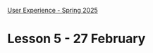 [User Experience - Spring 2025](https://github.com/arturomorarioja-kea/WD_UX_F25/blob/main/README.md)

# Lesson 5 - 27 February

[## First Mandatory Assignment solutions]: #
[- Restaurant(https://github.com/arturomorarioja/kea_css_restaurant_solution)]: #
[- Music CDs(https://github.com/arturomorarioja/kea_js_music_cds_solution)]: #

[--> Food Repo. Make the about page a dialog. Responsiveness. clamp()]: #
[--> Show code samples Append strategies 1 & 2, Document fragment, Basic fetch]: #
[--> Show code samples CSS3 Background(https://codepen.io/arturomorarioja/pen/xxQqRgY), CSS3 Responsive Font and Image(https://codepen.io/arturomorarioja/pen/MWzpJjG)]: #

[## In-class exercise]: #
[Colours]: #

[## Class takeaways]: #

[### JavaScript]: #
[Check out:]: #
[- The slide deck **Introduction to JavaScript**, with especial attention to ES modules]: #
[- Code samples:]: #
[-->  - Append strategies(https://github.com/arturomorarioja/js_append_strategies)]: #
[-->  - Append strategies 2(https://github.com/arturomorarioja/js_append_strategies_v2)]: #
[-->  - Document fragment(https://codepen.io/arturomorarioja/pen/QwLaVMj)]: #
[-->  - Basic fetch(https://github.com/arturomorarioja/js_basic_fetch)]: #
[  - API consumption(https://github.com/arturomorarioja/kea_js_api_consumption)]: #
[  - ES Modules(https://github.com/arturomorarioja/js_modules)]: #

[### Visual Design]: #
[Check out:]: #
[- The slide deck **Visual Design - Colours and Typography**]: #

[## Homework]: #

[### Stored Music CDs]: #
[### SPA Restaurant]: #
